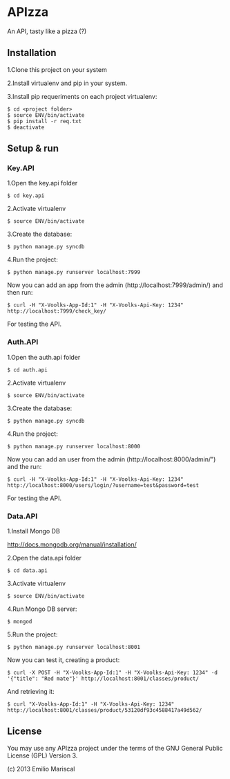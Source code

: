 APIzza
======

An API, tasty like a pizza (?)


## Installation

1.Clone this project on your system

2.Install virtualenv and pip in your system.

3.Install pip requeriments on each project virtualenv:

    $ cd <project folder> 
    $ source ENV/bin/activate
    $ pip install -r req.txt
    $ deactivate

## Setup & run

### Key.API

1.Open the key.api folder

    $ cd key.api

2.Activate virtualenv

    $ source ENV/bin/activate

3.Create the database:

    $ python manage.py syncdb

4.Run the project:

    $ python manage.py runserver localhost:7999

Now you can add an app from the admin (http://localhost:7999/admin/) and then run:

    $ curl -H "X-Voolks-App-Id:1" -H "X-Voolks-Api-Key: 1234" http://localhost:7999/check_key/

For testing the API.

### Auth.API

1.Open the auth.api folder

    $ cd auth.api

2.Activate virtualenv

    $ source ENV/bin/activate

3.Create the database:

    $ python manage.py syncdb

4.Run the project:

    $ python manage.py runserver localhost:8000

Now you can add an user from the admin (http://localhost:8000/admin/") and the run:

    $ curl -H "X-Voolks-App-Id:1" -H "X-Voolks-Api-Key: 1234" http://localhost:8000/users/login/?username=test&password=test

For testing the API.

### Data.API

1.Install Mongo DB 

http://docs.mongodb.org/manual/installation/

2.Open the data.api folder

    $ cd data.api

3.Activate virtualenv

    $ source ENV/bin/activate

4.Run Mongo DB server:

    $ mongod

5.Run the project:

    $ python manage.py runserver localhost:8001

Now you can test it, creating a product:

    $ curl -X POST -H "X-Voolks-App-Id:1" -H "X-Voolks-Api-Key: 1234" -d '{"title": "Red mate"}' http://localhost:8001/classes/product/

And retrieving it:

    $ curl "X-Voolks-App-Id:1" -H "X-Voolks-Api-Key: 1234" http://localhost:8001/classes/product/53120df93c4588417a49d562/


## License

You may use any APIzza project under the terms of the GNU General Public License (GPL) Version 3.

(c) 2013 Emilio Mariscal